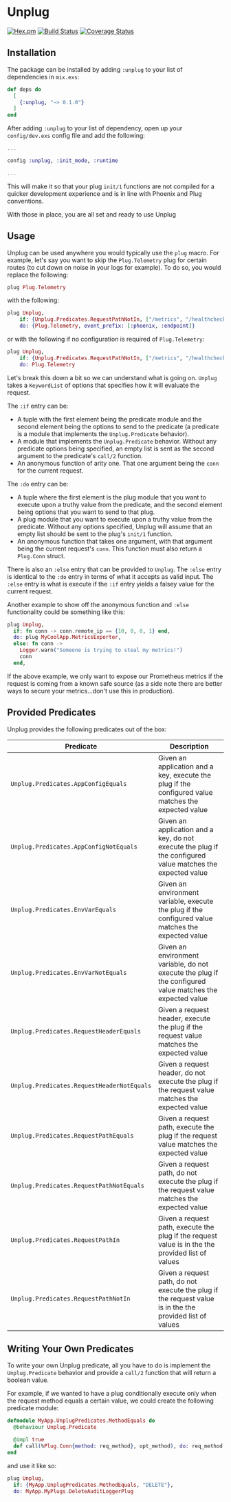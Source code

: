 # Unplug

[![Hex.pm](https://img.shields.io/hexpm/v/unplug.svg)](http://hex.pm/packages/unplug) [![Build Status](https://travis-ci.org/akoutmos/unplug.svg?branch=master)](https://travis-ci.org/akoutmos/unplug) [![Coverage Status](https://coveralls.io/repos/github/akoutmos/unplug/badge.svg?branch=master)](https://coveralls.io/github/akoutmos/unplug?branch=master)

## Installation

The package can be installed by adding `:unplug` to your list of dependencies in `mix.exs`:

```elixir
def deps do
  [
    {:unplug, "~> 0.1.0"}
  ]
end
```

After adding `:unplug` to your list of dependency, open up your `config/dev.exs` config file and
add the following:

```elixir
...

config :unplug, :init_mode, :runtime

...
```

This will make it so that your plug `init/1` functions are not compiled for a quicker development
experience and is in line with Phoenix and Plug conventions.

With those in place, you are all set and ready to use Unplug

## Usage

Unplug can be used anywhere you would typically use the `plug` macro. For example, let's say you want
to skip the `Plug.Telemetry` plug for certain routes (to cut down on noise in your logs for example).
To do so, you would replace the following:

```elixir
plug Plug.Telemetry
```

with the following:

```elixir
plug Unplug,
    if: {Unplug.Predicates.RequestPathNotIn, ["/metrics", "/healthcheck"]},
    do: {Plug.Telemetry, event_prefix: [:phoenix, :endpoint]}
```

or with the following if no configuration is required of `Plug.Telemetry`:

```elixir
plug Unplug,
    if: {Unplug.Predicates.RequestPathNotIn, ["/metrics", "/healthcheck"]},
    do: Plug.Telemetry
```

Let's break this down a bit so we can understand what is going on. `Unplug` takes a `KeywordList` of options
that specifies how it will evaluate the request.

The `:if` entry can be:

- A tuple with the first element being the predicate module and the second element being the options to send to
  the predicate (a predicate is a module that implements the `Unplug.Predicate` behavior).
- A module that implements the `Unplug.Predicate` behavior. Without any predicate options being specified, an
  empty list is sent as the second argument to the predicate's `call/2` function.
- An anonymous function of arity one. That one argument being the `conn` for the current request.

The `:do` entry can be:

- A tuple where the first element is the plug module that you want to execute upon a truthy value from the
  predicate, and the second element being options that you want to send to that plug.
- A plug module that you want to execute upon a truthy value from the predicate. Without any options specified,
  Unplug will assume that an empty list should be sent to the plug's `init/1` function.
- An anonymous function that takes one argument, with that argument being the current request's `conn`. This
  function must also return a `Plug.Conn` struct.

There is also an `:else` entry that can be provided to `Unplug`. The `:else` entry is identical to the `:do` entry
in terms of what it accepts as valid input. The `:else` entry is what is execute if the `:if` entry yields a falsey
value for the current request.

Another example to show off the anonymous function and `:else` functionality could be something like this:

```elixir
plug Unplug,
  if: fn conn -> conn.remote_ip == {10, 0, 0, 1} end,
  do: plug MyCoolApp.MetricsExporter,
  else: fn conn ->
    Logger.warn("Someone is trying to steal my metrics!")
    conn
  end,
```

If the above example, we only want to expose our Prometheus metrics if the request is coming from a known safe source
(as a side note there are better ways to secure your metrics...don't use this in production).

## Provided Predicates

Unplug provides the following predicates out of the box:

| Predicate                                  | Description                                                                                                |
| ------------------------------------------ | ---------------------------------------------------------------------------------------------------------- |
| `Unplug.Predicates.AppConfigEquals`        | Given an application and a key, execute the plug if the configured value matches the expected value        |
| `Unplug.Predicates.AppConfigNotEquals`     | Given an application and a key, do not execute the plug if the configured value matches the expected value |
| `Unplug.Predicates.EnvVarEquals`           | Given an environment variable, execute the plug if the configured value matches the expected value         |
| `Unplug.Predicates.EnvVarNotEquals`        | Given an environment variable, do not execute the plug if the configured value matches the expected value  |
| `Unplug.Predicates.RequestHeaderEquals`    | Given a request header, execute the plug if the request value matches the expected value                   |
| `Unplug.Predicates.RequestHeaderNotEquals` | Given a request header, do not execute the plug if the request value matches the expected value            |
| `Unplug.Predicates.RequestPathEquals`      | Given a request path, execute the plug if the request value matches the expected value                     |
| `Unplug.Predicates.RequestPathNotEquals`   | Given a request path, do not execute the plug if the request value matches the expected value              |
| `Unplug.Predicates.RequestPathIn`          | Given a request path, execute the plug if the request value is in the the provided list of values          |
| `Unplug.Predicates.RequestPathNotIn`       | Given a request path, do not execute the plug if the request value is in the the provided list of values   |

## Writing Your Own Predicates

To write your own Unplug predicate, all you have to do is implement the `Unplug.Predicate` behavior and provide
a `call/2` function that will return a boolean value.

For example, if we wanted to have a plug conditionally execute only when the request method equals a certain value,
we could create the following predicate module:

```elixir
defmodule MyApp.UnplugPredicates.MethodEquals do
  @behaviour Unplug.Predicate

  @impl true
  def call(%Plug.Conn{method: req_method}, opt_method), do: req_method == opt_method
end
```

and use it like so:

```elixir
plug Unplug,
  if: {MyApp.UnplugPredicates.MethodEquals, "DELETE"},
  do: MyApp.MyPlugs.DeleteAuditLoggerPlug
```
